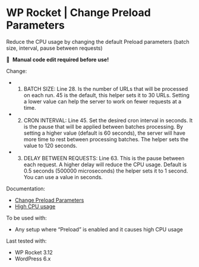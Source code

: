 # WP Rocket | Change Preload Parameters

Reduce the CPU usage by changing the default Preload parameters (batch size, interval, pause between requests)


📝&#160;&#160;**Manual code edit required before use!**

Change: 
-  1) BATCH SIZE: Line 28. Is the number of URLs that will be processed on each run. 45 is the default, this helper sets it to 30 URLs. Setting a lower value can help the server to work on fewer requests at a time.

-  2) CRON INTERVAL: Line 45. Set the desired cron interval in seconds. It is the pause that will be applied between batches processing. By setting a higher value (default is 60 seconds), the server will have more time to rest between processing batches. The helper sets the value to 120 seconds.

-  3) DELAY BETWEEN REQUESTS: Line 63. This is the pause between each request. A higher delay will reduce the CPU usage. Default is 0.5 seconds (500000 microseconds) the helper sets it to 1 second. You can use a value in seconds.

Documentation:
* [Change Preload Parameters](https://docs.wp-rocket.me/article/1715-customize-preload-parameters)
* [High CPU usage](https://docs.wp-rocket.me/article/48-high-cpu-usage#preload)

To be used with:
* Any setup where “Preload” is enabled and it causes high CPU usage

Last tested with:
* WP Rocket 3.12
* WordPress 6.x

